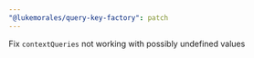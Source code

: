 ```yaml
---
"@lukemorales/query-key-factory": patch
---
```


Fix `contextQueries` not working with possibly undefined values
